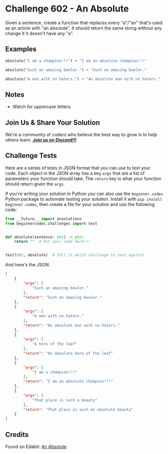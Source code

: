 # Challenge 602 - An Absolute

Given a sentence, create a function that replaces every "a"/"an" that's used as an article with "an absolute". It should return the same string without any change if it doesn't have any "a".

## Examples
```python
absolute("I am a champion!!!") ➞ "I am an absolute champion!!!"

absolute("Such an amazing bowler.") ➞ "Such an amazing bowler."

absolute("A man with no haters.") ➞ "An absolute man with no haters."
```
## Notes

- Watch for uppercase letters.

## Join Us & Share Your Solution

We're a community of coders who believe the best way to grow is to help others learn. **[Join us on Discord!!!](https://discord.gg/sfHykntuGy)**

## Challenge Tests

Here are a series of tests in JSON format that you can use to test your code. Each object in the JSON array has a key `args` that are a list of parameters your function should take. The `return` key is what your function should return given the `args`. 

If you're writing your solution in Python you can also use the `beginner.codes` Python package to automate testing your solution. Install it with `pip install beginner.codes`, then create a file for your solution and use the following code:
```python
from __future__ import annotations
from beginnercodes.challenges import test


def absolute(sentence: str) -> str:
    return ""  # Put your code here!!!


test(602, absolute)  # Tell it which challenge to test against
```
And here's the JSON.
```json
[
    {
        "args": [
            "Such an amazing bowler."
        ],
        "return": "Such an amazing bowler."
    },
    {
        "args": [
            "A man with no haters."
        ],
        "return": "An absolute man with no haters."
    },
    {
        "args": [
            "A hero of the leaf"
        ],
        "return": "An absolute hero of the leaf"
    },
    {
        "args": [
            "I am a champion!!!"
        ],
        "return": "I am an absolute champion!!!"
    },
    {
        "args": [
            "That place is such a beauty"
        ],
        "return": "That place is such an absolute beauty"
    }
]
```
## Credits

Found on Edabit: [An Absolute](https://edabit.com/challenge/MYZu2j5zKndMB2zdg)
